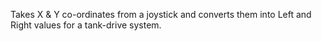 Takes X & Y co-ordinates from a joystick and converts them into Left and Right values for a tank-drive system.
